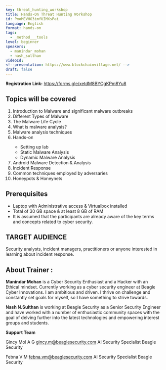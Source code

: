 ```yaml
---
key: threat_hunting_workshop
title: Hands-On Threat Hunting Workshop
id: PmoMEVHO3imfUIMXsPai
language: English
format: hands-on
tags:
  - _method___tools
level: beginner
speakers:
  - manindar_mohan
  - nash_sulthan
videoId: 
<!--presentation: https://www.blockchainvillage.net/ -->
draft: false
---
```

<b>Registration Link:</b> https://forms.gle/xetdM8BYCgKPm8Yu8
<br>

<h2>Topics will be covered</h2>
<ol>
<li>Introduction to Malware and significant malware outbreaks</li>
<li>Different Types of Malware</li>
<li>The Malware Life Cycle</li>
<li>What is malware analysis?</li>
<li>Malware analysis techniques</li>
<li>Hands-on</li>
  <ul>
    <li>Setting up lab</li>
    <li>Static Malware Analysis</li>
    <li>Dynamic Malware Analysis</li>
  </ul>
<li>Android Malware Detection & Analysis</li>
<li>Incident Response</li>
<li>Common techniques employed by adversaries </li>
<li>Honeypots & Honeynets</li>
</ol>

<h2>Prerequisites</h2>
<ul>
<li>Laptop with Administrative access & Virtualbox installed </li>
<li>Total of 30 GB space & at least 8 GB of RAM</li>
<li>It is assumed that the participants are already aware of the key terms and concepts related to cyber security.</li>
</ul>

<h2>TARGET AUDIENCE</h2>
Security analysts, incident managers, practitioners or anyone interested in learning about incident
response.

<h2>About Trainer :</h2>

**Manindar Mohan** is a Cyber Security Enthusiast and a Hacker with an Ethical mindset. Currently working as a cyber security engineer at Beagle Cyber Innovations. I am ambitious and driven. I thrive on challenge and constantly set goals for myself, so I have something to strive towards.

**Nash N.Sulthan** is working at Beagle Security as a Senior Security Engineer and have worked with a number of enthusiastic community spaces with the goal of delving further into the latest technologies and empowering interest groups and students. 

**Support Team**

Gincy Mol A G
gincy.m@beaglesecurity.com
AI Security Specialist
Beagle Security

Febna V M
febna.vm@beaglesecurity.com
AI Security Specialist
Beagle Security
<!--
<a align="center" class="btn primary" target="_blank" rel="noopener" href="https://docs.google.com/forms/d/1y7lt1tdIFla1KMybD5AkihWCKbIenk_hxqH1kKHCrgo/">Register</a>
-->